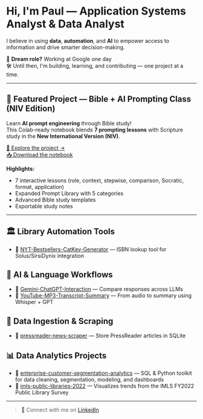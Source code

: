 # Hi, I'm Paul — Application Systems Analyst & Data Analyst

I believe in using **data**, **automation**, and **AI** to empower access to information and drive smarter decision-making.

🎯 **Dream role?** Working at Google one day  
🛠️ Until then, I'm building, learning, and contributing — one project at a time.

---

## 📖 Featured Project — Bible + AI Prompting Class (NIV Edition)

Learn **AI prompt engineering** through Bible study!  
This Colab-ready notebook blends **7 prompting lessons** with Scripture study in the **New International Version (NIV)**.

[🔗 Explore the project →](https://github.com/systemslibrarian/bible-ai-prompting-class)  
[📥 Download the notebook](https://github.com/systemslibrarian/bible-ai-prompting-class/blob/main/bible_ai_prompting_masterclass_NIV_expanded.ipynb)

**Highlights:**
- 7 interactive lessons (role, context, stepwise, comparison, Socratic, format, application)
- Expanded Prompt Library with 5 categories
- Advanced Bible study templates
- Exportable study notes

---

## 🏛️ Library Automation Tools
- 🔗 [NYT-Bestsellers-CatKey-Generator](https://github.com/systemslibrarian/NYT-Bestsellers-CatKey-Generator) — ISBN lookup tool for Solus/SirsiDynix integration

## 🤖 AI & Language Workflows
- 🔗 [Gemini-ChatGPT-Interaction](https://github.com/systemslibrarian/Gemini-ChatGPT-Interaction) — Compare responses across LLMs
- 🔗 [YouTube-MP3-Transcript-Summary](https://github.com/systemslibrarian/YouTube-MP3-Transcript-Summary) — From audio to summary using Whisper + GPT

## 📰 Data Ingestion & Scraping
- 🔗 [pressreader-news-scraper](https://github.com/systemslibrarian/pressreader-news-scraper) — Store PressReader articles in SQLite

## 📊 Data Analytics Projects
- 🔗 [enterprise-customer-segmentation-analytics](https://github.com/systemslibrarian/enterprise-customer-segmentation-analytics) — SQL & Python toolkit for data cleaning, segmentation, modeling, and dashboards
- 🔗 [imls-public-libraries-2022](https://github.com/systemslibrarian/imls-public-libraries-2022) — Visualizes trends from the IMLS FY2022 Public Library Survey

---

> 💬 Connect with me on [LinkedIn](https://www.linkedin.com/in/systemslibrarian)
